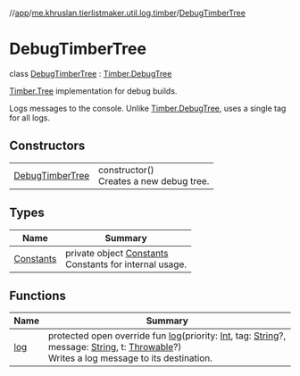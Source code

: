//[app](../../../index.md)/[me.khruslan.tierlistmaker.util.log.timber](../index.md)/[DebugTimberTree](index.md)

# DebugTimberTree

class [DebugTimberTree](index.md) : [Timber.DebugTree](https://jakewharton.github.io/timber/docs/5.x/timber/timber.log/-timber/-debug-tree/index.html)

[Timber.Tree](https://jakewharton.github.io/timber/docs/5.x/timber/timber.log/-timber/-tree/index.html) implementation for debug builds.

Logs messages to the console. Unlike [Timber.DebugTree](https://jakewharton.github.io/timber/docs/5.x/timber/timber.log/-timber/-debug-tree/index.html), uses a single tag for all logs.

## Constructors

| | |
|---|---|
| [DebugTimberTree](-debug-timber-tree.md) | constructor()<br>Creates a new debug tree. |

## Types

| Name | Summary |
|---|---|
| [Constants](-constants/index.md) | private object [Constants](-constants/index.md)<br>Constants for internal usage. |

## Functions

| Name | Summary |
|---|---|
| [log](log.md) | protected open override fun [log](log.md)(priority: [Int](https://kotlinlang.org/api/latest/jvm/stdlib/kotlin/-int/index.html), tag: [String](https://kotlinlang.org/api/latest/jvm/stdlib/kotlin/-string/index.html)?, message: [String](https://kotlinlang.org/api/latest/jvm/stdlib/kotlin/-string/index.html), t: [Throwable](https://kotlinlang.org/api/latest/jvm/stdlib/kotlin/-throwable/index.html)?)<br>Writes a log message to its destination. |
